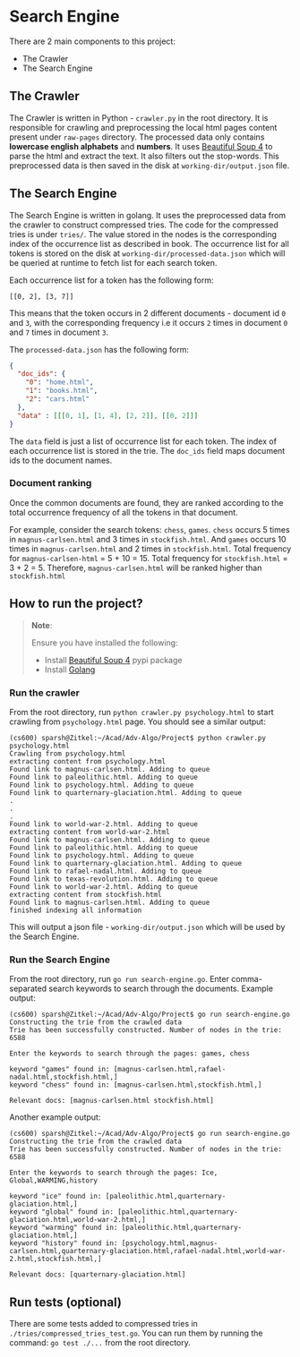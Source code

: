 # Search Engine

There are 2 main components to this project: 
- The Crawler
- The Search Engine

## The Crawler

The Crawler is written in Python - `crawler.py` in the root directory. It is responsible for crawling and preprocessing the local html pages content present under `raw-pages` directory. The processed data only contains **lowercase english alphabets** and **numbers**. It uses [Beautiful Soup 4](https://pypi.org/project/beautifulsoup4/) to parse the html and extract the text. It also filters out the stop-words. This preprocessed data is then saved in the disk at `working-dir/output.json` file.

## The Search Engine
The Search Engine is written in golang. It uses the preprocessed data from the crawler to construct compressed tries. The code for the compressed tries is under `tries/`. The value stored in the nodes is the corresponding index of the occurrence list as described in book. The occurrence list for all tokens is stored on the disk at `working-dir/processed-data.json` which will be queried at runtime to fetch list for each search token.

Each occurrence list for a token has the following form:
```
[[0, 2], [3, 7]]
```
This means that the token occurs in 2 different documents - document id `0` and `3`, with the corresponding frequency i.e it occurs `2` times in document `0` and `7` times in document `3`.

The `processed-data.json` has the following form:
```json
{
  "doc_ids": {
    "0": "home.html",
    "1": "books.html",
    "2": "cars.html"
  },
  "data" : [[[0, 1], [1, 4], [2, 2]], [[0, 2]]]
}
```
The `data` field is just a list of occurrence list for each token. The index of each occurrence list is stored in the trie. The `doc_ids` field maps document ids to the document names.

### Document ranking
Once the common documents are found, they are ranked according to the total occurrence frequency of all the tokens in that document.

For example, consider the search tokens: `chess`, `games`. `chess` occurs 5 times in `magnus-carlsen.html` and 3 times in `stockfish.html`. And `games` occurs 10 times in `magnus-carlsen.html` and 2 times in `stockfish.html`. Total frequency for `magnus-carlsen-html` = 5 + 10 = 15. Total frequency for `stockfish.html` = 3 + 2 = 5. Therefore, `magnus-carlsen.html` will be ranked higher than `stockfish.html`

## How to run the project?
> **Note**: 
> 
> Ensure you have installed the following:
> * Install [Beautiful Soup 4](https://pypi.org/project/beautifulsoup4/) pypi package
> * Install [Golang](https://go.dev/doc/install)

### Run the crawler
From the root directory, run `python crawler.py psychology.html` to start crawling from `psychology.html` page. You should see a similar output:
```
(cs600) sparsh@Zitkel:~/Acad/Adv-Algo/Project$ python crawler.py psychology.html
Crawling from psychology.html
extracting content from psychology.html
Found link to magnus-carlsen.html. Adding to queue
Found link to paleolithic.html. Adding to queue
Found link to psychology.html. Adding to queue
Found link to quarternary-glaciation.html. Adding to queue
.
.
.
Found link to world-war-2.html. Adding to queue
extracting content from world-war-2.html
Found link to magnus-carlsen.html. Adding to queue
Found link to paleolithic.html. Adding to queue
Found link to psychology.html. Adding to queue
Found link to quarternary-glaciation.html. Adding to queue
Found link to rafael-nadal.html. Adding to queue
Found link to texas-revolution.html. Adding to queue
Found link to world-war-2.html. Adding to queue
extracting content from stockfish.html
Found link to magnus-carlsen.html. Adding to queue
finished indexing all information
```
This will output a json file - `working-dir/output.json` which will be used by the Search Engine.

### Run the Search Engine
From the root directory, run `go run search-engine.go`. Enter comma-separated search keywords to search through the documents. Example output:

```
(cs600) sparsh@Zitkel:~/Acad/Adv-Algo/Project$ go run search-engine.go 
Constructing the trie from the crawled data
Trie has been successfully constructed. Number of nodes in the trie: 6588

Enter the keywords to search through the pages: games, chess

keyword "games" found in: [magnus-carlsen.html,rafael-nadal.html,stockfish.html,]
keyword "chess" found in: [magnus-carlsen.html,stockfish.html,]

Relevant docs: [magnus-carlsen.html stockfish.html]
```
Another example output:

```
(cs600) sparsh@Zitkel:~/Acad/Adv-Algo/Project$ go run search-engine.go 
Constructing the trie from the crawled data
Trie has been successfully constructed. Number of nodes in the trie: 6588

Enter the keywords to search through the pages: Ice, Global,WARMING,history

keyword "ice" found in: [paleolithic.html,quarternary-glaciation.html,]
keyword "global" found in: [paleolithic.html,quarternary-glaciation.html,world-war-2.html,]
keyword "warming" found in: [paleolithic.html,quarternary-glaciation.html,]
keyword "history" found in: [psychology.html,magnus-carlsen.html,quarternary-glaciation.html,rafael-nadal.html,world-war-2.html,stockfish.html,]

Relevant docs: [quarternary-glaciation.html]
```

## Run tests (optional)
There are some tests added to compressed tries in `./tries/compressed_tries_test.go`. You can run them by running the command: `go test ./...` from the root directory.
